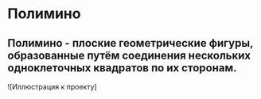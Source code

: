 # Полимино

## Полимино - плоские геометрические фигуры, образованные путём соединения нескольких одноклеточных квадратов по их сторонам. 

![Иллюстрация к проекту]
